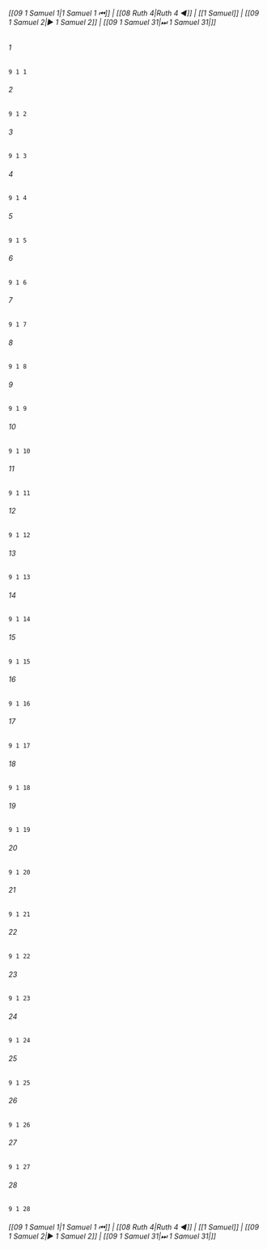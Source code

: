 
###### [[09 1 Samuel 1|1 Samuel 1 ⏮]] | [[08 Ruth 4|Ruth 4 ◀]] | [[1 Samuel]] | [[09 1 Samuel 2|▶ 1 Samuel 2]] | [[09 1 Samuel 31|⏭ 1 Samuel 31|]]

###### 1
``` verse
9 1 1 
```
###### 2
``` verse
9 1 2 
```
###### 3
``` verse
9 1 3 
```
###### 4
``` verse
9 1 4 
```
###### 5
``` verse
9 1 5 
```
###### 6
``` verse
9 1 6 
```
###### 7
``` verse
9 1 7 
```
###### 8
``` verse
9 1 8 
```
###### 9
``` verse
9 1 9 
```
###### 10
``` verse
9 1 10 
```
###### 11
``` verse
9 1 11 
```
###### 12
``` verse
9 1 12 
```
###### 13
``` verse
9 1 13 
```
###### 14
``` verse
9 1 14 
```
###### 15
``` verse
9 1 15 
```
###### 16
``` verse
9 1 16 
```
###### 17
``` verse
9 1 17 
```
###### 18
``` verse
9 1 18 
```
###### 19
``` verse
9 1 19 
```
###### 20
``` verse
9 1 20 
```
###### 21
``` verse
9 1 21 
```
###### 22
``` verse
9 1 22 
```
###### 23
``` verse
9 1 23 
```
###### 24
``` verse
9 1 24 
```
###### 25
``` verse
9 1 25 
```
###### 26
``` verse
9 1 26 
```
###### 27
``` verse
9 1 27 
```
###### 28
``` verse
9 1 28 
```

###### [[09 1 Samuel 1|1 Samuel 1 ⏮]] | [[08 Ruth 4|Ruth 4 ◀]] | [[1 Samuel]] | [[09 1 Samuel 2|▶ 1 Samuel 2]] | [[09 1 Samuel 31|⏭ 1 Samuel 31|]]

